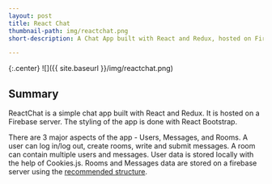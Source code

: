 ```yaml
---
layout: post
title: React Chat
thumbnail-path: img/reactchat.png
short-description: A Chat App built with React and Redux, hosted on Firebase

---
```

{:.center}
![]({{ site.baseurl }}/img/reactchat.png)

## Summary

ReactChat is a simple chat app built with React and Redux. It is hosted on a Firebase server. The styling of the app is done with React Bootstrap. 

There are 3 major aspects of the app - Users, Messages, and Rooms. A user can log in/log out, create rooms, write and submit messages. A room can contain multiple users and messages. User data is stored locally with the help of Cookies.js. Rooms and Messages data are stored on a firebase server using the [recommended structure](https://codelabs.developers.google.com/codelabs/cloud-firebase-chat/#3).